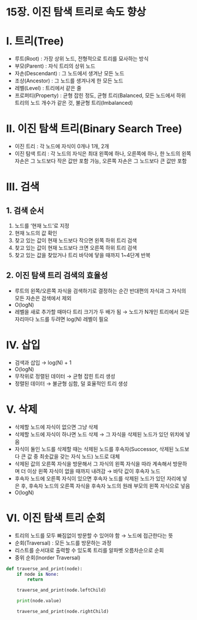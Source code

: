 # 15장. 이진 탐색 트리로 속도 향상

# I. 트리(Tree)

- 루트(Root) : 가장 상위 노드, 전형적으로 트리를 묘사하는 방식
- 부모(Parent) : 자식 트리의 상위 노드
- 자손(Descendant) : 그 노드에서 생겨난 모든 노드
- 조상(Ancestor) : 그 노드를 생겨나게 한 모든 노드
- 레벨(Level) : 트리에서 같은 줄
- 프로퍼티(Property) : 균형 잡힌 정도, 균형 트리(Balanced, 모든 노드에서 하위 트리의 노드 개수가 같은 것, 불균형 트리(Imbalanced)

# II. 이진 탐색 트리(Binary Search Tree)

- 이진 트리 : 각 노드에 자식이 0개나 1개, 2개
- 이진 탐색 트리 : 각 노드의 자식은 최대 왼쪽에 하나, 오른쪽에 하나, 한 노드의 왼쪽 자손은 그 노드보다 작은 값만 포함 가능, 오른쪽 자손은 그 노드보다 큰 값만 포함

# III. 검색

## 1. 검색 순서

1. 노드를 ‘현재 노드’로 지정
2. 현재 노드의 값 확인
3. 찾고 있는 값이 현재 노드보다 작으면 왼쪽 하위 트리 검색
4. 찾고 있는 값이 현재 노드보다 크면 오른쪽 하위 트리 검색
5. 찾고 있는 값을 찾았거나 트리 바닥에 닿을 때까지 1~4단계 반복

## 2. 이진 탐색 트리 검색의 효율성

- 루트의 왼쪽/오른쪽 자식을 검색하기로 결정하는 순간 반대편의 자식과 그 자식의 모든 자손은 검색에서 제외
- O(logN)
- 레벨을 새로 추가할 때마다 트리 크기가 두 배가 됨 → 노드가 N개인 트리에서 모든 자리마다 노드를 두려면 log(N) 레벨이 필요

# IV. 삽입

- 검색과 삽입 → log(N) + 1
- O(logN)
- 무작위로 정렬된 데이터 → 균형 잡힌 트리 생성
- 정렬된 데이터 → 불균형 심함, 덜 효율적인 트리 생성

# V. 삭제

- 삭제할 노드에 자식이 없으면 그냥 삭제
- 삭제할 노드에 자식이 하나면 노드 삭제 → 그 자식을 삭제된 노드가 있던 위치에 넣음
- 자식이 둘인 노드를 삭제할 때는 삭제된 노드를 후속자(Successor, 삭제된 노드보다 큰 값 중 최솟값을 갖는 자식 노드) 노드로 대체
- 삭제된 값의 오른쪽 자식을 방문해서 그 자식의 왼쪽 자식을 따라 계속해서 방문하며 더 이상 왼쪽 자식이 없을 때까지 내려감 → 바닥 값이 후속자 노드
- 후속자 노드에 오른쪽 자식이 있으면 후속자 노드를 삭제된 노드가 있던 자리에 넣은 후, 후속자 노드의 오른쪽 자식을 후속자 노드의 원래 부모의 왼쪽 자식으로 넣음
- O(logN)

# VI. 이진 탐색 트리 순회

- 트리의 노드를 모두 빠짐없이 방문할 수 있어야 함 → 노드에 접근한다는 뜻
- 순회(Traversal) : 모든 노드를 방문하는 과정
- 리스트를 순서대로 출력할 수 있도록 트리를 알파벳 오름차순으로 순회
- 중위 순회(Inorder Traversal)

```python
def traverse_and_print(node):
	if node is None:
		return

	traverse_and_print(node.leftChild)

	print(node.value)

	traverse_and_print(node.rightChild)
```